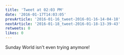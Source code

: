 ```yaml
---
title: 'Tweet at 02:03 PM'
date: '2016-01-17T14:03:05'
prevArticle: '2016-01-16_tweet-2016-01-16-14-04-18'
nextArticle: '2016-01-18_tweet-2016-01-18-13-39-43'
retweets: 0
likes: 0
---
```

Sunday World isn't even trying anymore!